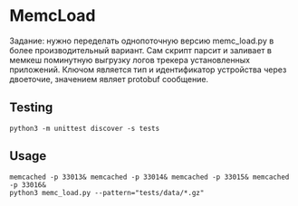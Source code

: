 # MemcLoad
Задание: нужно переделать однопоточную версию memc_load.py в более производительный вариант. Сам скрипт
парсит и заливает в мемкеш поминутную выгрузку логов трекера установленных приложений. Ключом является
тип и идентификатор устройства через двоеточие, значением являет protobuf сообщение.

## Testing
```
python3 -m unittest discover -s tests
```

## Usage
```
memcached -p 33013& memcached -p 33014& memcached -p 33015& memcached -p 33016&
python3 memc_load.py --pattern="tests/data/*.gz"
```

